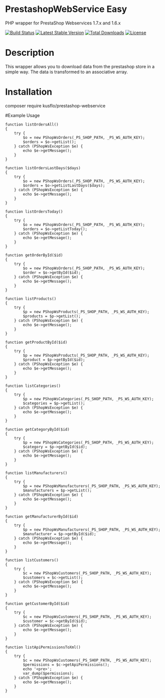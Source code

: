 
# PrestashopWebService Easy
PHP wrapper for PrestaShop Webservices 1.7.x and 1.6.x 

[![Build Status](https://travis-ci.org/kusflo/PrestaShopWebService.svg?branch=master)](https://travis-ci.org/kusflo/PrestaShopWebService)
[![Latest Stable Version](https://poser.pugx.org/kusflo/prestashop-webservice/v/stable)](https://packagist.org/packages/kusflo/prestashop-webservice)
[![Total Downloads](https://poser.pugx.org/kusflo/prestashop-webservice/downloads)](https://packagist.org/packages/kusflo/prestashop-webservice)
[![License](https://poser.pugx.org/kusflo/prestashop-webservice/license)](https://packagist.org/packages/kusflo/prestashop-webservice)

# Description
This wrapper allows you to download data from the prestashop store in a simple way. 
The data is transformed to an associative array.

# Installation
composer require kusflo/prestashop-webservice


#Example Usage
```
function listOrdersAll()
{
    try {
        $o = new PShopWsOrders(_PS_SHOP_PATH, _PS_WS_AUTH_KEY);
        $orders = $o->getList();
    } catch (PShopWsException $e) {
        echo $e->getMessage();
    }
}
```
```
function listOrdersLastDays($days)
{
    try {
        $o = new PShopWsOrders(_PS_SHOP_PATH, _PS_WS_AUTH_KEY);
        $orders = $o->getListLastDays($days);
    } catch (PShopWsException $e) {
        echo $e->getMessage();
    }
}
```
```
function listOrdersToday()
{
    try {
        $o = new PShopWsOrders(_PS_SHOP_PATH, _PS_WS_AUTH_KEY);
        $orders = $o->getListToday();
    } catch (PShopWsException $e) {
        echo $e->getMessage();
    }
}
```
```
function getOrderById($id)
{
    try {
        $o = new PShopWsOrders(_PS_SHOP_PATH, _PS_WS_AUTH_KEY);
        $order = $o->getById($id);
    } catch (PShopWsException $e) {
        echo $e->getMessage();
    }
}
```
```
function listProducts()
{
    try {
        $p = new PShopWsProducts(_PS_SHOP_PATH, _PS_WS_AUTH_KEY);
        $products = $p->getList();
    } catch (PShopWsException $e) {
        echo $e->getMessage();
    }
}
```
```
function getProductById($id)
{
    try {
        $p = new PShopWsProducts(_PS_SHOP_PATH, _PS_WS_AUTH_KEY);
        $product = $p->getById($id);
    } catch (PShopWsException $e) {
        echo $e->getMessage();
    }
}
```
```
function listCategories()
{
    try {
        $p = new PShopWsCategories(_PS_SHOP_PATH, _PS_WS_AUTH_KEY);
        $categories = $p->getList();
    } catch (PShopWsException $e) {
        echo $e->getMessage();
    }
}
```
```
function getCategoryById($id)
{
    try {
        $p = new PShopWsCategories(_PS_SHOP_PATH, _PS_WS_AUTH_KEY);
        $category = $p->getById($id);
    } catch (PShopWsException $e) {
        echo $e->getMessage();
    }
}
```
```
function listManufacturers()
{
    try {
        $p = new PShopWsManufacturers(_PS_SHOP_PATH, _PS_WS_AUTH_KEY);
        $manufacturers = $p->getList();
    } catch (PShopWsException $e) {
        echo $e->getMessage();
    }
}
```
```
function getManufacturerById($id)
{
    try {
        $p = new PShopWsManufacturers(_PS_SHOP_PATH, _PS_WS_AUTH_KEY);
        $manufacturer = $p->getById($id);
    } catch (PShopWsException $e) {
        echo $e->getMessage();
    }
}
```
```
function listCustomers()
{
    try {
        $c = new PShopWsCustomers(_PS_SHOP_PATH, _PS_WS_AUTH_KEY);
        $customers = $c->getList();
    } catch (PShopWsException $e) {
        echo $e->getMessage();
    }
}
```
```
function getCustomerById($id)
{
    try {
        $c = new PShopWsCustomers(_PS_SHOP_PATH, _PS_WS_AUTH_KEY);
        $customer = $c->getById($id);
    } catch (PShopWsException $e) {
        echo $e->getMessage();
    }
}
```
```
function listApiPermissionsToXml()
{
    try {
        $c = new PShopWsCustomers(_PS_SHOP_PATH, _PS_WS_AUTH_KEY);
        $permissions = $c->getApiPermissions();
        echo '<pre>';
        var_dump($permissions);
    } catch (PShopWsException $e) {
        echo $e->getMessage();
    }
}
```


